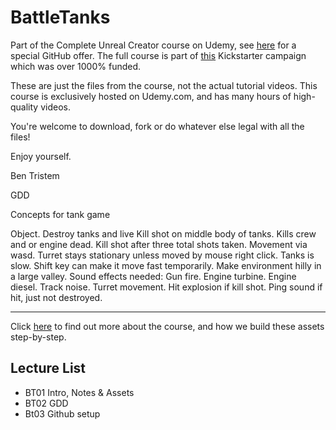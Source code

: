 # BattleTanks
Part of the Complete Unreal Creator course on Udemy, see [here](https://www.udemy.com/unrealcourse?couponCode=GitHubSpecial) for a special GitHub offer. The full course is part of [this](https://www.kickstarter.com/projects/bentristem/learn-to-make-video-games-unreal-developer-course) Kickstarter campaign which was over 1000% funded.
 
 These are just the files from the course, not the actual tutorial videos. This course is exclusively hosted on Udemy.com, and has many hours of high-quality videos.
 
 You're welcome to download, fork or do whatever else legal with all the files!
 
 Enjoy yourself.
 
 Ben Tristem

GDD

Concepts for tank game

Object. Destroy tanks and live
Kill shot on middle body of tanks. Kills crew and or engine dead.
Kill shot after three total shots taken.
Movement via wasd. Turret stays stationary unless moved by mouse right click.
Tanks is slow. Shift key can make it move fast temporarily.
Make environment hilly in a large valley. 
Sound effects needed:
	Gun fire. Engine turbine. Engine diesel. Track noise. Turret movement. Hit explosion if kill shot. Ping sound if hit, just not destroyed.

 
 ---
 Click [here](https://www.udemy.com/unrealcourse?couponCode=GitHubSpecial) to find out more about the course, and how we build these assets step-by-step.
 
 ## Lecture List
 * BT01 Intro, Notes & Assets
 * BT02 GDD
 * Bt03 Github setup
